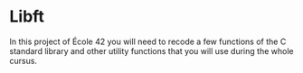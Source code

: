 # Libft
In this project of École 42 you will need to recode a few functions of the C standard library and other utility functions that you will use during the whole cursus.
